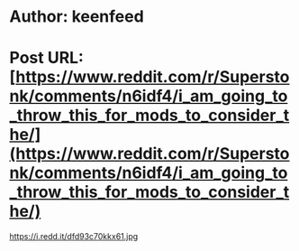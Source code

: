 # Author: keenfeed
# Post URL: [https://www.reddit.com/r/Superstonk/comments/n6idf4/i_am_going_to_throw_this_for_mods_to_consider_the/](https://www.reddit.com/r/Superstonk/comments/n6idf4/i_am_going_to_throw_this_for_mods_to_consider_the/)


https://i.redd.it/dfd93c70kkx61.jpg